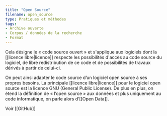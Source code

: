 ```yaml
---
title: "Open Source"
filename: open_source
type: Pratiques et méthodes
tags:
- Archive ouverte
- Corpus / données de la recherche
- Format
---
```


Cela désigne le « code source ouvert » et s'applique aux logiciels dont la [[licence libre|licence]] respecte les possibilités d'accès au code source du logiciel, de libre redistribution de ce code et de possibilités de travaux dérivés à partir de celui-ci.

On peut ainsi adapter le code source d’un logiciel open source à ses propres besoins. La principale [[licence libre|licence]] pour le logiciel open source est la licence GNU (General Public License). De plus en plus, on étend la définition de « l’open source » aux données et plus uniquement au code informatique, on parle alors d’[[Open Data]].

Voir [[GitHub]]

